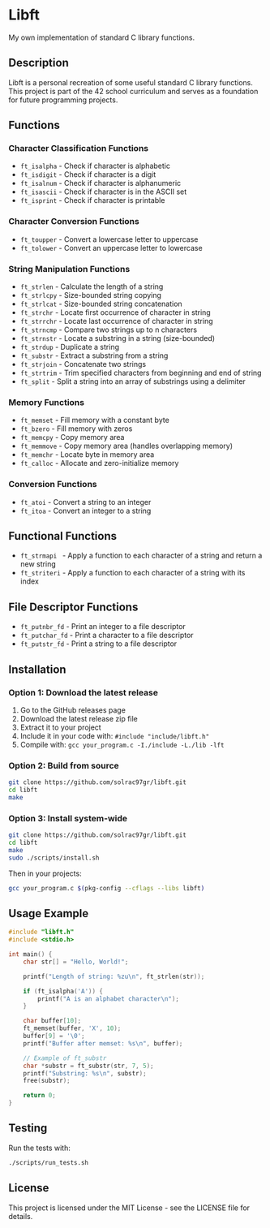 # Libft

My own implementation of standard C library functions.

## Description

Libft is a personal recreation of some useful standard C library functions. This project is part of the 42 school curriculum and serves as a foundation for future programming projects.

## Functions

### Character Classification Functions
- `ft_isalpha` - Check if character is alphabetic
- `ft_isdigit` - Check if character is a digit
- `ft_isalnum` - Check if character is alphanumeric
- `ft_isascii` - Check if character is in the ASCII set
- `ft_isprint` - Check if character is printable

### Character Conversion Functions
- `ft_toupper` - Convert a lowercase letter to uppercase
- `ft_tolower` - Convert an uppercase letter to lowercase

### String Manipulation Functions
- `ft_strlen` - Calculate the length of a string
- `ft_strlcpy` - Size-bounded string copying
- `ft_strlcat` - Size-bounded string concatenation
- `ft_strchr` - Locate first occurrence of character in string
- `ft_strrchr` - Locate last occurrence of character in string
- `ft_strncmp` - Compare two strings up to n characters
- `ft_strnstr` - Locate a substring in a string (size-bounded)
- `ft_strdup` - Duplicate a string
- `ft_substr` - Extract a substring from a string
- `ft_strjoin` - Concatenate two strings
- `ft_strtrim` - Trim specified characters from beginning and end of string
- `ft_split` - Split a string into an array of substrings using a delimiter

### Memory Functions
- `ft_memset` - Fill memory with a constant byte
- `ft_bzero` - Fill memory with zeros
- `ft_memcpy` - Copy memory area
- `ft_memmove` - Copy memory area (handles overlapping memory)
- `ft_memchr` - Locate byte in memory area
- `ft_calloc` - Allocate and zero-initialize memory

### Conversion Functions
- `ft_atoi` - Convert a string to an integer
- `ft_itoa` - Convert an integer to a string

## Functional Functions
- `ft_strmapi ` - Apply a function to each character of a string and return a new string
- `ft_striteri` - Apply a function to each character of a string with its index

## File Descriptor Functions
- `ft_putnbr_fd` - Print an integer to a file descriptor
- `ft_putchar_fd` - Print a character to a file descriptor
- `ft_putstr_fd` - Print a string to a file descriptor

## Installation

### Option 1: Download the latest release
1. Go to the GitHub releases page
2. Download the latest release zip file
3. Extract it to your project
4. Include it in your code with: `#include "include/libft.h"`
5. Compile with: `gcc your_program.c -I./include -L./lib -lft`

### Option 2: Build from source
```bash
git clone https://github.com/solrac97gr/libft.git
cd libft
make
```

### Option 3: Install system-wide
```bash
git clone https://github.com/solrac97gr/libft.git
cd libft
make
sudo ./scripts/install.sh
```
Then in your projects:
```bash
gcc your_program.c $(pkg-config --cflags --libs libft)
```

## Usage Example

```c
#include "libft.h"
#include <stdio.h>

int main() {
    char str[] = "Hello, World!";

    printf("Length of string: %zu\n", ft_strlen(str));

    if (ft_isalpha('A')) {
        printf("A is an alphabet character\n");
    }

    char buffer[10];
    ft_memset(buffer, 'X', 10);
    buffer[9] = '\0';
    printf("Buffer after memset: %s\n", buffer);

    // Example of ft_substr
    char *substr = ft_substr(str, 7, 5);
    printf("Substring: %s\n", substr);
    free(substr);

    return 0;
}
```

## Testing

Run the tests with:
```bash
./scripts/run_tests.sh
```

## License

This project is licensed under the MIT License - see the LICENSE file for details.
